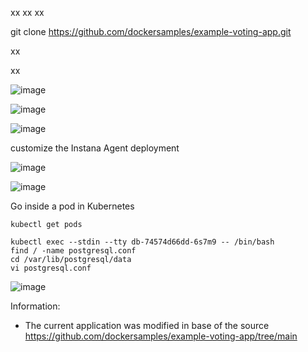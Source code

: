 xx
xx
xx

  git clone https://github.com/dockersamples/example-voting-app.git

xx

xx


![image](https://github.com/user-attachments/assets/f6b6c1e7-3344-4ac0-9d2c-afcd8670ef90)




![image](https://github.com/user-attachments/assets/7f9ce5f2-d7e0-465b-860b-c78ad9453b8c)



![image](https://github.com/user-attachments/assets/b362fcf8-f431-42ae-b8b9-fe47eb5a232b)

customize the Instana Agent deployment

![image](https://github.com/user-attachments/assets/49814c57-bf3b-47bd-81ae-7c87418b588c)



![image](https://github.com/user-attachments/assets/147bc478-3576-41c4-bced-de71b0b010f8)

Go inside a pod in Kubernetes

    kubectl get pods

    kubectl exec --stdin --tty db-74574d66dd-6s7m9 -- /bin/bash
    find / -name postgresql.conf
    cd /var/lib/postgresql/data
    vi postgresql.conf

![image](https://github.com/user-attachments/assets/72ce456e-9d77-44ad-b031-fbd0d84b9443)


Information:

- The current application was modified in base of the source https://github.com/dockersamples/example-voting-app/tree/main 
